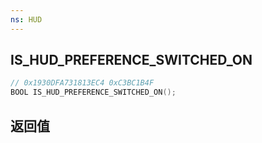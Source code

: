 ```yaml
---
ns: HUD
---
```

## IS_HUD_PREFERENCE_SWITCHED_ON

```c
// 0x1930DFA731813EC4 0xC3BC1B4F
BOOL IS_HUD_PREFERENCE_SWITCHED_ON();
```


## 返回值
